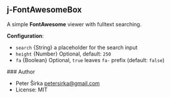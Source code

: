 ## j-FontAwesomeBox

A simple __FontAwesome__ viewer with fulltext searching.

__Configuration__:

- `search` {String} a placeholder for the search input
- `height` {Number} Optional, default: `250`
- `fa` {Boolean} Optional, `true` leaves `fa-` prefix (default: `false`)

### Author

- Peter Širka <petersirka@gmail.com>
- License: MIT